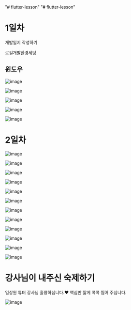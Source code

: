 "# flutter-lesson" 
"# flutter-lesson" 



# 1일차
개발일지 작성하기


로컬개발환경세팅
## 윈도우
 ![image](https://github.com/sangbinlee/flutter-lesson/assets/4024414/4d9132bb-9c9b-426d-8614-3c0d80dbf05c)



![image](https://github.com/sangbinlee/flutter-lesson/assets/4024414/8eb1569b-5550-4420-aaeb-c57a8c4e40b4)




![image](https://github.com/sangbinlee/flutter-lesson/assets/4024414/dbf45893-47f2-4253-9cac-96306e1c5352)


![image](https://github.com/sangbinlee/flutter-lesson/assets/4024414/74576768-a5a8-408b-a2ec-d69b782ebb2e)


![image](https://github.com/sangbinlee/flutter-lesson/assets/4024414/9d5423c4-e685-4acd-b703-a2e9af9284b2)


# 2일차



![image](https://github.com/sangbinlee/flutter-lesson/assets/4024414/44136176-b3f6-476f-af30-d9635ac76563)

![image](https://github.com/sangbinlee/flutter-lesson/assets/4024414/805899f4-b609-4b14-90aa-1ca7bf6b27e0)




![image](https://github.com/sangbinlee/flutter-lesson/assets/4024414/acab0043-77c6-4951-9c07-dc68b6ab81f5)




![image](https://github.com/sangbinlee/flutter-lesson/assets/4024414/90a8d86c-a83c-4ce2-9694-54fec88d6478)




![image](https://github.com/sangbinlee/flutter-lesson/assets/4024414/11347778-3c69-422a-85cd-b6769e665cc8)










![image](https://github.com/sangbinlee/flutter-lesson/assets/4024414/35056426-73e7-4eb7-b800-6c40d173cb04)



![image](https://github.com/sangbinlee/flutter-lesson/assets/4024414/12bf28fe-fa5d-4d17-9f96-65d6528a2673)



![image](https://github.com/sangbinlee/flutter-lesson/assets/4024414/cc6c7ec2-49da-4204-a3df-390bf9629d00)


![image](https://github.com/sangbinlee/flutter-lesson/assets/4024414/5e645d59-3cdf-417b-acdd-8ea6a49d326e)


![image](https://github.com/sangbinlee/flutter-lesson/assets/4024414/6d149494-a2f1-4a46-875c-f94045bc8074)





![image](https://github.com/sangbinlee/flutter-lesson/assets/4024414/796fc699-79e9-44cd-af25-52e18422a65a)




![image](https://github.com/sangbinlee/flutter-lesson/assets/4024414/0b7d2855-d97c-4495-a4d7-51f1297a3cfe)





# 강사님이 내주신 숙제하기 
임상원 튜터 강사님 훌륭하십니다.❤️ 핵심만 짧게 콕콕 찝어 주십니다.  

![image](https://github.com/sangbinlee/flutter-lesson/assets/4024414/49f71b48-17c7-4c8e-b66d-78a2569de2bf)






